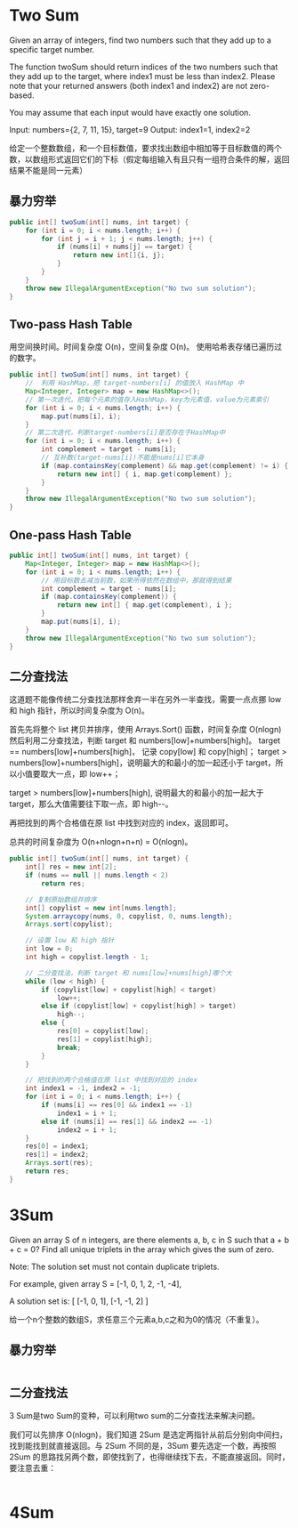 # Two Sum
Given an array of integers, find two numbers such that they add up to a specific target number.

The function twoSum should return indices of the two numbers such that they add up to the target, where index1 must be less than index2. Please note that your returned answers (both index1 and index2) are not zero-based.

You may assume that each input would have exactly one solution.

Input: numbers={2, 7, 11, 15}, target=9
Output: index1=1, index2=2

给定一个整数数组，和一个目标数值，要求找出数组中相加等于目标数值的两个数，以数组形式返回它们的下标（假定每组输入有且只有一组符合条件的解，返回结果不能是同一元素）

## 暴力穷举
```java
public int[] twoSum(int[] nums, int target) {
    for (int i = 0; i < nums.length; i++) {
        for (int j = i + 1; j < nums.length; j++) {
            if (nums[i] + nums[j] == target) {
                return new int[]{i, j};
            }
        }
    }
    throw new IllegalArgumentException("No two sum solution");
}
```

## Two-pass Hash Table
用空间换时间。时间复杂度 O(n)，空间复杂度 O(n)。
使用哈希表存储已遍历过的数字。
```java
public int[] twoSum(int[] nums, int target) {
    //  利用 HashMap，把 target-numbers[i] 的值放入 HashMap 中
    Map<Integer, Integer> map = new HashMap<>();
    // 第一次迭代，把每个元素的值存入HashMap，key为元素值，value为元素索引
    for (int i = 0; i < nums.length; i++) {
        map.put(nums[i], i);
    }
    // 第二次迭代，判断target-numbers[i]是否存在于HashMap中
    for (int i = 0; i < nums.length; i++) {
        int complement = target - nums[i];
        // 互补数(target-nums[i])不能是nums[i]它本身
        if (map.containsKey(complement) && map.get(complement) != i) {
            return new int[] { i, map.get(complement) };
        }
    }
    throw new IllegalArgumentException("No two sum solution");
}
```


## One-pass Hash Table
```java
public int[] twoSum(int[] nums, int target) {
    Map<Integer, Integer> map = new HashMap<>();
    for (int i = 0; i < nums.length; i++) {
        // 用目标数去减当前数，如果所得依然在数组中，那就得到结果
        int complement = target - nums[i];
        if (map.containsKey(complement)) {
            return new int[] { map.get(complement), i };
        }
        map.put(nums[i], i);
    }
    throw new IllegalArgumentException("No two sum solution");
}
```

## 二分查找法
这道题不能像传统二分查找法那样舍弃一半在另外一半查找，需要一点点挪 low 和 high 指针，所以时间复杂度为 O(n)。

首先先将整个 list 拷贝并排序，使用 Arrays.Sort() 函数，时间复杂度 O(nlogn) 
然后利用二分查找法，判断 target 和 numbers[low]+numbers[high]。
target == numbers[low]+numbers[high]， 记录 copy[low] 和 copy[high]；
target > numbers[low]+numbers[high]，说明最大的和最小的加一起还小于 target，所以小值要取大一点，即 low++；

target > numbers[low]+numbers[high], 说明最大的和最小的加一起大于 target，那么大值需要往下取一点，即 high--。

再把找到的两个合格值在原 list 中找到对应的 index，返回即可。 

总共的时间复杂度为 O(n+nlogn+n+n) = O(nlogn)。
```java
public int[] twoSum(int[] nums, int target) {
    int[] res = new int[2];
    if (nums == null || nums.length < 2)
        return res;

    // 复制原始数组并排序
    int[] copylist = new int[nums.length];
    System.arraycopy(nums, 0, copylist, 0, nums.length);
    Arrays.sort(copylist);

    // 设置 low 和 high 指针
    int low = 0;
    int high = copylist.length - 1;

    // 二分查找法，判断 target 和 nums[low]+nums[high]哪个大
    while (low < high) {
        if (copylist[low] + copylist[high] < target)
            low++;
        else if (copylist[low] + copylist[high] > target)
            high--;
        else {
            res[0] = copylist[low];
            res[1] = copylist[high];
            break;
        }
    }

    // 把找到的两个合格值在原 list 中找到对应的 index
    int index1 = -1, index2 = -1;
    for (int i = 0; i < nums.length; i++) {
        if (nums[i] == res[0] && index1 == -1)
            index1 = i + 1;
        else if (nums[i] == res[1] && index2 == -1)
            index2 = i + 1;
    }
    res[0] = index1;
    res[1] = index2;
    Arrays.sort(res);
    return res;
}
```

# 3Sum
Given an array S of n integers, are there elements a, b, c in S such that a + b + c = 0? Find all unique triplets in the array which gives the sum of zero.

Note: The solution set must not contain duplicate triplets.

For example, given array S = [-1, 0, 1, 2, -1, -4],

A solution set is:
[
  [-1, 0, 1],
  [-1, -1, 2]
]

给一个n个整数的数组S，求任意三个元素a,b,c之和为0的情况（不重复）。
## 暴力穷举
```java

```

## 二分查找法
3 Sum是two Sum的变种，可以利用two sum的二分查找法来解决问题。

我们可以先排序 O(nlogn)，我们知道 2Sum 是选定两指针从前后分别向中间扫，找到能找到就直接返回。与 2Sum 不同的是，3Sum 要先选定一个数，再按照 2Sum 的思路找另两个数，即使找到了，也得继续找下去，不能直接返回。同时，要注意去重：
```java

```


# 4Sum
```java

```

```java

```

```java

```

```java

```


```java

```


```java

```

```java

```

```java

```

```java

```


```java

```


```java

```

```java

```

```java

```
